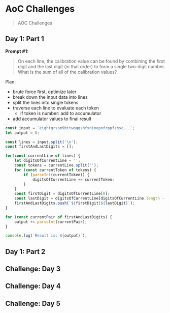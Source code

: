 # AoC Challenges

> AOC Challenges

## Day 1: Part 1

**Prompt #1:**

> On each line, the calibration value can be found by combining the first digit and the last digit (in that order) to form a single two-digit number. What is the sum of all of the calibration values?


Plan:
- brute force first, optimize later
- break down the input data into lines
- split the lines into single tokens
- traverse each line to evaluate each token
  - if token is number: add to accumulator
- add accumulator values to final result

```js
const input = `eightqrssm9httwogqshfxninepnfrppfzhsc...`;
let output = 0;

const lines = input.split('\n');
const firstAndLastDigits = [];

for(const currentLine of lines) {
    let digitsOfCurrentLine = '';
    const tokens = currentLine.split('');
    for (const currentToken of tokens) {
        if (parseInt(currentToken)) {
            digitsOfCurrentLine += currentToken;
        }
    }
    const firstDigit = digitsOfCurrentLine[0];
    const lastDigit = digitsOfCurrentLine[digitsOfCurrentLine.length - 1];
    firstAndLastDigits.push(`${firstDigit}${lastDigit}`);
}

for (const currentPair of firstAndLastDigits) {
    output += parseInt(currentPair);
}

console.log(`Result is: ${output}`);
```

## Day 1: Part 2

## Challenge: Day 3

## Challenge: Day 4 

## Challenge: Day 5 

